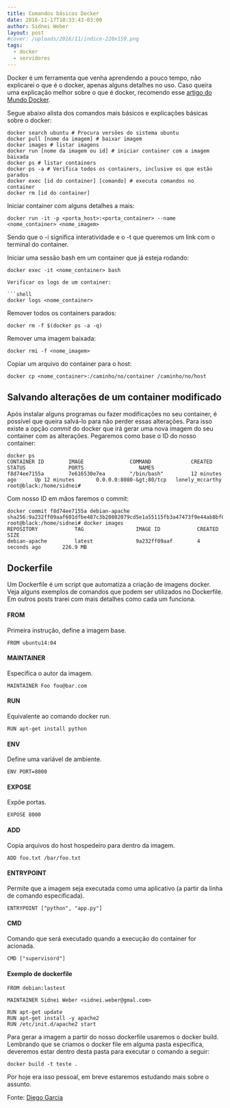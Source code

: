 ```yaml
---
title: Comandos básicos Docker
date: 2016-11-17T10:33:43-03:00
author: Sidnei Weber
layout: post
#cover: /uploads/2016/11/índice-220x159.png
tags:
  - docker
  - servidores
---
```

Docker é um ferramenta que venha aprendendo a pouco tempo, não explicarei o que é o docker, apenas alguns detalhes no uso. Caso queira uma explicação melhor sobre o que é docker, recomendo esse [artigo do Mundo Docker](http://www.mundodocker.com.br/o-que-e-docker/).

Segue abaixo alista dos comandos mais básicos e explicações básicas sobre o docker:

```shell
docker search ubuntu # Procura versões do sistema ubuntu
docker pull [nome da imagem] # baixar imagem
docker images # listar imagens
docker run [nome da imagem ou id] # iniciar container com a imagem baixada
docker ps # listar containers
docker ps -a # Verifica todos os containers, inclusive os que estão parados
docker exec [id do container] [comando] # executa comandos no container
docker rm [id do container]
```

Iniciar container com alguns detalhes a mais:

```shell
docker run -it -p <porta_host>:<porta_container> --name <nome_container> <nome_imagem>
```

Sendo que o -i significa interatividade e o -t que queremos um link com o terminal do container.

Iniciar uma sessão bash em um container que já esteja rodando:

```shell
docker exec -it <nome_container> bash

Verificar os logs de um container:

```shell
docker logs <nome_container>
```

Remover todos os containers parados:

```shell
docker rm -f $(docker ps -a -q)
```

Remover uma imagem baixada:

```shell
docker rmi -f <nome_imagem>
```

Copiar um arquivo do container para o host:

```shell
docker cp <nome_container>:/caminho/no/container /caminho/no/host
```

## Salvando alterações de um container modificado

Após instalar alguns programas ou fazer modificações no seu container, é possível que queira salvá-lo para não perder essas alterações. Para isso existe a opção _commit_ do docker que irá gerar uma nova imagem do seu container com as alterações. Pegaremos como base o ID do nosso container:

```shell
docker ps
CONTAINER ID        IMAGE               COMMAND             CREATED             STATUS              PORTS                  NAMES
f8d74ee7155a        7e616530e7ea        "/bin/bash"         12 minutes ago      Up 12 minutes       0.0.0.0:8080-&gt;80/tcp   lonely_mccarthy
root@black:/home/sidnei#
```

Com nosso ID em mãos faremos o commit:

```shell
docker commit f8d74ee7155a debian-apache
sha256:9a232ff09aaf601dfbe487c3b20802079cd5e1a55115fb3a47473f9e44ab8bf0
root@black:/home/sidnei# docker images
REPOSITORY            TAG                 IMAGE ID            CREATED             SIZE
debian-apache         latest              9a232ff09aaf        4 seconds ago       226.9 MB
```

## Dockerfile

Um Dockerfile é um script que automatiza a criação de imagens docker. Veja alguns exemplos de comandos que podem ser utilizados no Dockerfile. Em outros posts trarei com mais detalhes como cada um funciona.

#### FROM

Primeira instrução, define a imagem base.

```docker
FROM ubuntu14:04
```

#### MAINTAINER

Especifica o autor da imagem.

```docker
MAINTAINER Foo foo@bar.com
```

#### RUN

Equivalente ao comando docker run.

```docker
RUN apt-get install python
```

#### ENV

Define uma variável de ambiente.

```docker
ENV PORT=8000
```

#### EXPOSE

Expõe portas.

```docker
EXPOSE 8000
```

#### ADD

Copia arquivos do host hospedeiro para dentro da imagem.

```docker
ADD foo.txt /bar/foo.txt
```

#### ENTRYPOINT

Permite que a imagem seja executada como uma aplicativo (a partir da linha de comando especificada).

```docker
ENTRYPOINT ["python", "app.py"]
```

#### CMD

Comando que será executado quando a execução do container for acionada.

```docker
CMD ["supervisord"]
```

#### Exemplo de dockerfile

```docker
FROM debian:lastest

MAINTAINER Sidnei Weber <sidnei.weber@gmal.com>

RUN apt-get update
RUN apt-get install -y apache2
RUN /etc/init.d/apache2 start
```

Para gerar a imagem a partir do nosso dockerfile usaremos o docker build. Lembrando que se criamos o docker file em alguma pasta especifica, deveremos estar dentro desta pasta para executar o comando a seguir:

```docker
docker build -t teste .
```

Por hoje era isso pessoal, em breve estaremos estudando mais sobre o assunto.

Fonte: [Diego Garcia](http://www.diego-garcia.info/2015/02/15/docker-por-onde-comecar/)